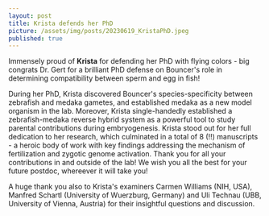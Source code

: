 ```yaml
---
layout: post
title: Krista defends her PhD
picture: /assets/img/posts/20230619_KristaPhD.jpeg
published: true
---
```

Immensely proud of **Krista** for defending her PhD with flying colors - big congrats Dr. Gert for a brilliant PhD defense on Bouncer's role in determining compatibility between sperm and egg in fish! 

During her PhD, Krista discovered Bouncer's species-specificity between zebrafish and medaka gametes, and established medaka as a new model organism in the lab. Moreover, Krista single-handedly established a zebrafish-medaka reverse hybrid system as a powerful tool to study parental contributions during embryogenesis. Krista stood out for her full dedication to her research, which culminated in a total of 8 (!!) manuscripts - a heroic body of work with key findings addressing the mechanism of fertilization and zygotic genome activation. Thank you for all your contributions in and outside of the lab! We wish you all the best for your future postdoc, whereever it will take you!

A huge thank you also to Krista's examiners Carmen Williams (NIH, USA), Manfred Schartl (University of Wuerzburg, Germany) and Uli Technau (UBB, University of Vienna, Austria) for their insightful questions and discussion. 
